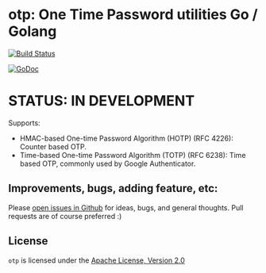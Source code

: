 # otp: One Time Password utilities Go / Golang

[![Build Status](https://travis-ci.org/pquerna/otp.svg?branch=master)](https://travis-ci.org/pquerna/otp)

[![GoDoc](https://godoc.org/github.com/pquerna/otp?status.svg)](https://godoc.org/github.com/pquerna/otp)

# STATUS: IN DEVELOPMENT

Supports:

* HMAC-based One-time Password Algorithm (HOTP) (RFC 4226): Counter based OTP.
* Time-based One-time Password Algorithm (TOTP) (RFC 6238): Time based OTP, commonly used by Google Authenticator.

## Improvements, bugs, adding feature, etc:

Please [open issues in Github](https://github.com/pquerna/otp/issues) for ideas, bugs, and general thoughts.  Pull requests are of course preferred :)

## License

`otp` is licensed under the [Apache License, Version 2.0](./LICENSE)
